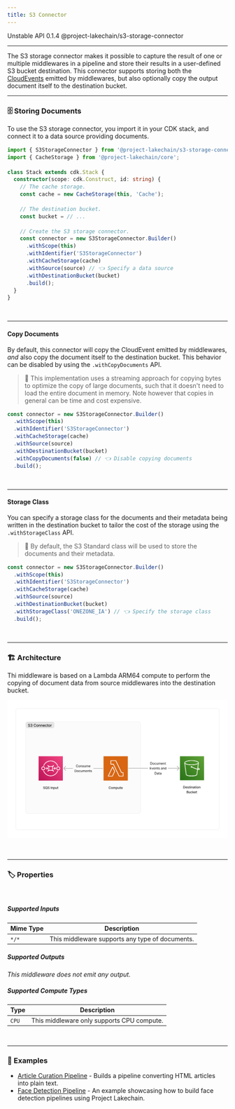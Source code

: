 ```yaml
---
title: S3 Connector
---
```


<span title="Label: Pro" data-view-component="true" class="Label Label--api text-uppercase">
  Unstable API
</span>
<span title="Label: Pro" data-view-component="true" class="Label Label--version text-uppercase">
  0.1.4
</span>
<span title="Label: Pro" data-view-component="true" class="Label Label--package">
  @project-lakechain/s3-storage-connector
</span>
<br>

---

The S3 storage connector makes it possible to capture the result of one or multiple middlewares in a pipeline and store their results in a user-defined S3 bucket destination. This connector supports storing both the [CloudEvents](/general/events) emitted by middlewares, but also optionally copy the output document itself to the destination bucket.

---

### 🗄️ Storing Documents

To use the S3 storage connector, you import it in your CDK stack, and connect it to a data source providing documents.

```typescript
import { S3StorageConnector } from '@project-lakechain/s3-storage-connector';
import { CacheStorage } from '@project-lakechain/core';

class Stack extends cdk.Stack {
  constructor(scope: cdk.Construct, id: string) {
    // The cache storage.
    const cache = new CacheStorage(this, 'Cache');

    // The destination bucket.
    const bucket = // ...

    // Create the S3 storage connector.
    const connector = new S3StorageConnector.Builder()
      .withScope(this)
      .withIdentifier('S3StorageConnector')
      .withCacheStorage(cache)
      .withSource(source) // 👈 Specify a data source
      .withDestinationBucket(bucket)
      .build();
  }
}
```

<br>

---

#### Copy Documents

By default, this connector will copy the CloudEvent emitted by middlewares, *and* also copy the document itself to the destination bucket. This behavior can be disabled by using the `.withCopyDocuments` API.

> 💁 This implementation uses a streaming approach for copying bytes to optimize the copy of large documents, such that it doesn't need to load the entire document in memory. Note however that copies in general can be time and cost expensive.

```typescript
const connector = new S3StorageConnector.Builder()
  .withScope(this)
  .withIdentifier('S3StorageConnector')
  .withCacheStorage(cache)
  .withSource(source)
  .withDestinationBucket(bucket)
  .withCopyDocuments(false) // 👈 Disable copying documents
  .build();
```

<br>

---

#### Storage Class

You can specify a storage class for the documents and their metadata being written in the destination bucket to tailor the cost of the storage using the `.withStorageClass` API.

> 💁 By default, the S3 Standard class will be used to store the documents and their metadata.

```typescript
const connector = new S3StorageConnector.Builder()
  .withScope(this)
  .withIdentifier('S3StorageConnector')
  .withCacheStorage(cache)
  .withSource(source)
  .withDestinationBucket(bucket)
  .withStorageClass('ONEZONE_IA') // 👈 Specify the storage class
  .build();
```

<br>

---

### 🏗️ Architecture

Thi middleware is based on a Lambda ARM64 compute to perform the copying of document data from source middlewares into the destination bucket.

![S3 Storage Connector Architecture](../../../assets/s3-storage-connector-architecture.png)

<br>

---

### 🏷️ Properties

<br>

##### Supported Inputs

|  Mime Type  | Description |
| ----------- | ----------- |
| `*/*` | This middleware supports any type of documents. |

##### Supported Outputs

*This middleware does not emit any output.*

##### Supported Compute Types

| Type  | Description |
| ----- | ----------- |
| `CPU` | This middleware only supports CPU compute. |

<br>

---

### 📖 Examples

- [Article Curation Pipeline](https://github.com/awslabs/project-lakechain/tree/main/examples/simple-pipelines/article-curation-pipeline) - Builds a pipeline converting HTML articles into plain text.
- [Face Detection Pipeline](https://github.com/awslabs/project-lakechain/tree/main/examples/simple-pipelines/face-detection-pipeline) - An example showcasing how to build face detection pipelines using Project Lakechain.
